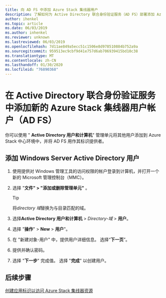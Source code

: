 ```yaml
---
title: 向 AD FS 中添加 Azure Stack 集线器用户
description: 了解如何为 Active Directory 联合身份验证服务（AD FS）部署添加 Azure Stack 集线器用户。
author: ihenkel
ms.topic: article
ms.date: 06/03/2019
ms.author: inhenkel
ms.reviewer: unknown
ms.lastreviewed: 06/03/2019
ms.openlocfilehash: 7d11ae849a5ecc51c1506e8d978510884b752a9a
ms.sourcegitcommit: 959513ec9cbf9d41e757d6ab706939415bd10c38
ms.translationtype: MT
ms.contentlocale: zh-CN
ms.lasthandoff: 01/30/2020
ms.locfileid: "76890368"
---
```

# <a name="add-a-new-azure-stack-hub-user-account-in-active-directory-federation-services-ad-fs"></a>在 Active Directory 联合身份验证服务中添加新的 Azure Stack 集线器用户帐户（AD FS）

你可以使用 " **Active Directory 用户和计算机**" 管理单元将其他用户添加到 Azure Stack 中心环境中，并将 AD FS 用作其标识提供者。

## <a name="add-windows-server-active-directory-users"></a>添加 Windows Server Active Directory 用户

1. 使用提供对 Windows 管理工具的访问权限的帐户登录到计算机，并打开一个新的 Microsoft 管理控制台（MMC）。
2. 选择 "**文件" > "添加或删除管理单元"** 。

   > [!TIP]
   > 将*directory 域*替换为与目录匹配的域。 

3. 选择**Active Directory 用户和计算机** > *Directory-域* > **用户**。
4. 选择 "**操作**" > **New** > **用户**"。
5. 在 "新建对象-用户" 中，提供用户详细信息。 选择“**下一页**”。
6. 提供并确认密码。
7. 选择 "**下一步**" 完成值。 选择 "**完成**" 以创建用户。


## <a name="next-steps"></a>后续步骤

[创建应用标识以访问 Azure Stack 集线器资源](azure-stack-create-service-principals.md)